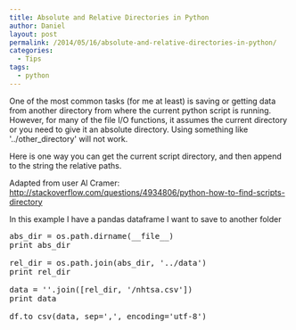 ```yaml
---
title: Absolute and Relative Directories in Python
author: Daniel
layout: post
permalink: /2014/05/16/absolute-and-relative-directories-in-python/
categories:
  - Tips
tags:
  - python
---
```

One of the most common tasks (for me at least) is saving or getting data from another directory from where the current python script is running. However, for many of the file I/O functions, it assumes the current directory or you need to give it an absolute directory. Using something like '../other_directory' will not work.

Here is one way you can get the current script directory, and then append to the string the relative paths.

Adapted from user Al Cramer: http://stackoverflow.com/questions/4934806/python-how-to-find-scripts-directory

In this example I have a pandas dataframe I want to save to another folder

<pre class="brush: python; title: ; notranslate" title="">abs_dir = os.path.dirname(__file__)
print abs_dir

rel_dir = os.path.join(abs_dir, '../data')
print rel_dir

data = ''.join([rel_dir, '/nhtsa.csv'])
print data

df.to_csv(data, sep=',', encoding='utf-8')
</pre>